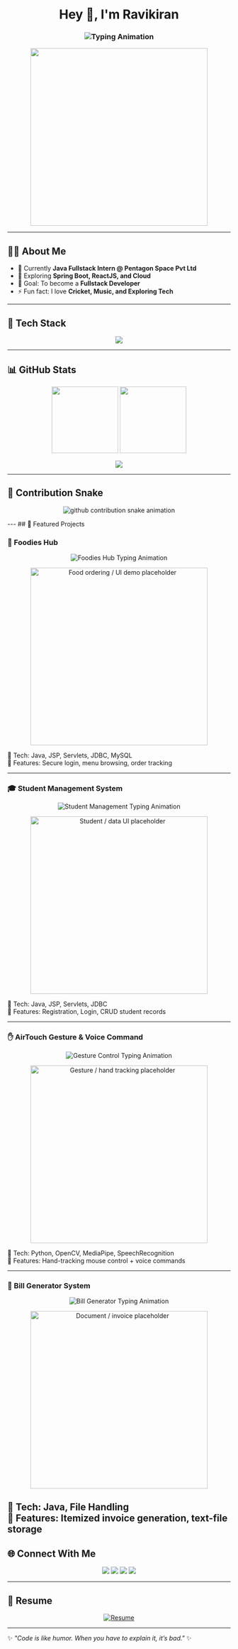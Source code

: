 <!-- Profile Header -->
<h1 align="center">Hey 👋, I'm Ravikiran</h1>
<h3 align="center">
  <img src="https://readme-typing-svg.demolab.com?font=Fira+Code&size=25&pause=1000&color=00C2FF&center=true&vCenter=true&width=600&lines=Java+Developer;Fullstack+Learner;Tech+Explorer;Open+Source+Contributor" alt="Typing Animation" />
</h3>

<p align="center">
  <img src="https://media.giphy.com/media/qgQUggAC3Pfv687qPC/giphy.gif" width="400"/>
</p>

---

## 👨‍💻 About Me
- 🔭 Currently **Java Fullstack Intern @ Pentagon Space Pvt Ltd**  
- 🌱 Exploring **Spring Boot, ReactJS, and Cloud**  
- 🎯 Goal: To become a **Fullstack Developer**  
- ⚡ Fun fact: I love **Cricket, Music, and Exploring Tech**  

---

## 🚀 Tech Stack  
<p align="center">
  <img src="https://skillicons.dev/icons?i=java,spring,mysql,html,css,js,react,python,django,git,github,linux,vscode,eclipse,intellij&theme=light" />
</p>

---

## 📊 GitHub Stats  
<p align="center">
  <img src="https://github-readme-stats.vercel.app/api?username=ravi5781&theme=react&show_icons=true&hide_border=true" height="150"/>
  <img src="https://github-readme-streak-stats.herokuapp.com?user=ravi5781&theme=react&hide_border=true" height="150"/>
</p>

<p align="center">
  <img src="https://github-profile-trophy.vercel.app/?username=ravi5781&theme=radical&no-frame=true&row=1&column=6" />
</p>

---

## 🐍 Contribution Snake  
<p align="center">
  <!-- Dark mode -->
  <picture>
    <source media="(prefers-color-scheme: dark)" srcset="https://raw.githubusercontent.com/ravi5781/ravi5781/output/snake-dark.svg" />
    <!-- Light mode -->
    <source media="(prefers-color-scheme: light)" srcset="https://raw.githubusercontent.com/ravi5781/ravi5781/output/snake.svg" />
    <img alt="github contribution snake animation" src="https://raw.githubusercontent.com/ravi5781/ravi5781/output/snake.svg" />
  </picture>
</p>
---
## 🌟 Featured Projects  

### 🍔 Foodies Hub  
<p align="center">
  <img src="https://readme-typing-svg.demolab.com?font=Fira+Code&size=22&pause=1000&color=00C2FF&center=true&vCenter=true&width=500&lines=🍔+Foodies+Hub;Online+Food+Ordering;Java+%7C+JSP+%7C+MySQL" alt="Foodies Hub Typing Animation" />
</p>

<p align="center">
  <a href="https://github.com/ravi5781/Foodies-Hub">
    <!-- sample food / recipe gif placeholder -->
    <img src="https://media.giphy.com/media/3o7aD6LuxEvkRBgOBy/giphy.gif" width="400" alt="Food ordering / UI demo placeholder" />
  </a>
</p>

🔹 Tech: Java, JSP, Servlets, JDBC, MySQL  
🔹 Features: Secure login, menu browsing, order tracking  

---

### 🎓 Student Management System  
<p align="center">
  <img src="https://readme-typing-svg.demolab.com?font=Fira+Code&size=22&pause=1000&color=00C2FF&center=true&vCenter=true&width=500&lines=🎓+Student+Management;CRUD+Operations;Java+%7C+JSP+%7C+JDBC" alt="Student Management Typing Animation" />
</p>

<p align="center">
  <a href="https://github.com/ravi5781/student_management">
    <!-- using a generic “list / table UI” gif as placeholder -->
    <img src="https://media.giphy.com/media/26ufnwz3wDUli7GU0/giphy.gif" width="400" alt="Student / data UI placeholder" />
  </a>
</p>

🔹 Tech: Java, JSP, Servlets, JDBC  
🔹 Features: Registration, Login, CRUD student records  

---

### ✋ AirTouch Gesture & Voice Command  
<p align="center">
  <img src="https://readme-typing-svg.demolab.com?font=Fira+Code&size=22&pause=1000&color=00C2FF&center=true&vCenter=true&width=500&lines=✋+AirTouch+Gesture+%26+Voice;Hand+Tracking+%7C+Voice;Python+%7C+OpenCV+%7C+MediaPipe" alt="Gesture Control Typing Animation" />
</p>

<p align="center">
  <a href="https://github.com/ravi5781/AirTouch-Gesture-and-Voice-Command-Interface-for-PCs">
    <!-- placeholder showing motion / control UI -->
    <img src="https://media.giphy.com/media/3o7aD2saalBwwftBIY/giphy.gif" width="400" alt="Gesture / hand tracking placeholder" />
  </a>
</p>

🔹 Tech: Python, OpenCV, MediaPipe, SpeechRecognition  
🔹 Features: Hand-tracking mouse control + voice commands  

---

### 🧾 Bill Generator System  
<p align="center">
  <img src="https://readme-typing-svg.demolab.com?font=Fira+Code&size=22&pause=1000&color=00C2FF&center=true&vCenter=true&width=500&lines=🧾+Bill+Generator+System;Invoice+Creation;Java+%7C+File+Handling" alt="Bill Generator Typing Animation" />
</p>

<p align="center">
  <a href="https://github.com/ravi5781/Bill_Generator_System">
    <!-- placeholder for document/invoice style UI -->
    <img src="https://media.giphy.com/media/l3vR1KkK1YWwcmfUk/giphy.gif" width="400" alt="Document / invoice placeholder" />
  </a>
</p>

🔹 Tech: Java, File Handling  
🔹 Features: Itemized invoice generation, text-file storage  
---

## 🌐 Connect With Me  
<p align="center">
  <a href="mailto:ravikiransh018@gmail.com"><img src="https://img.shields.io/badge/-Gmail-D14836?style=for-the-badge&logo=gmail&logoColor=white"></a>
  <a href="https://www.linkedin.com/in/ravikiransh17/"><img src="https://img.shields.io/badge/-LinkedIn-0077B5?style=for-the-badge&logo=linkedin&logoColor=white"></a>
  <a href="https://github.com/ravi5781"><img src="https://img.shields.io/badge/-GitHub-181717?style=for-the-badge&logo=github&logoColor=white"></a>
  <a href="https://instagram.com/rs_kumbar_18"><img src="https://img.shields.io/badge/-Instagram-E4405F?style=for-the-badge&logo=instagram&logoColor=white"></a>
</p>

---

## 📄 Resume  
<p align="center">
  <a href="https://drive.google.com/file/d/1ubjDSX5p9EMPiek0GYEf5rqIUm2ZFlCt/view?usp=drive_link" target="_blank">
    <img src="https://img.shields.io/badge/Download%20Resume-4285F4?style=for-the-badge&logo=google-drive&logoColor=white" alt="Resume"/>
  </a>
</p>

---

✨ *"Code is like humor. When you have to explain it, it’s bad."* ✨
